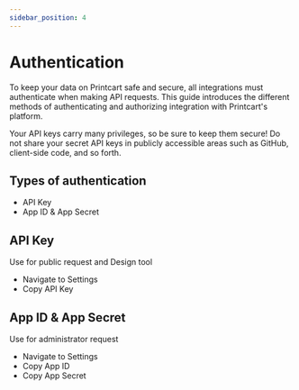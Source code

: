 ```yaml
---
sidebar_position: 4
---
```


# Authentication

To keep your data on Printcart safe and secure, all integrations must authenticate when making API requests.
This guide introduces the different methods of authenticating and authorizing integration with Printcart's platform.

Your API keys carry many privileges, so be sure to keep them secure! Do not share your secret API keys in publicly accessible areas such as GitHub, client-side code, and so forth.

## Types of authentication
- API Key
- App ID & App Secret

## API Key

Use for public request and Design tool

- Navigate to Settings
- Copy API Key

## App ID & App Secret

Use for administrator request

- Navigate to Settings
- Copy App ID
- Copy App Secret
